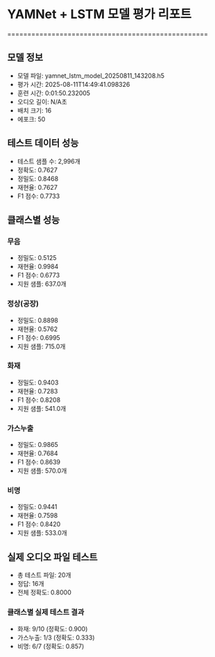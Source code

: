 # YAMNet + LSTM 모델 평가 리포트
==================================================

## 모델 정보
- 모델 파일: yamnet_lstm_model_20250811_143208.h5
- 평가 시간: 2025-08-11T14:49:41.098326
- 훈련 시간: 0:01:50.232005
- 오디오 길이: N/A초
- 배치 크기: 16
- 에포크: 50

## 테스트 데이터 성능
- 테스트 샘플 수: 2,996개
- 정확도: 0.7627
- 정밀도: 0.8468
- 재현율: 0.7627
- F1 점수: 0.7733

## 클래스별 성능
### 무음
- 정밀도: 0.5125
- 재현율: 0.9984
- F1 점수: 0.6773
- 지원 샘플: 637.0개

### 정상(공장)
- 정밀도: 0.8898
- 재현율: 0.5762
- F1 점수: 0.6995
- 지원 샘플: 715.0개

### 화재
- 정밀도: 0.9403
- 재현율: 0.7283
- F1 점수: 0.8208
- 지원 샘플: 541.0개

### 가스누출
- 정밀도: 0.9865
- 재현율: 0.7684
- F1 점수: 0.8639
- 지원 샘플: 570.0개

### 비명
- 정밀도: 0.9441
- 재현율: 0.7598
- F1 점수: 0.8420
- 지원 샘플: 533.0개

## 실제 오디오 파일 테스트
- 총 테스트 파일: 20개
- 정답: 16개
- 전체 정확도: 0.8000

### 클래스별 실제 테스트 결과
- 화재: 9/10 (정확도: 0.900)
- 가스누출: 1/3 (정확도: 0.333)
- 비명: 6/7 (정확도: 0.857)
